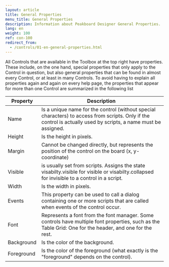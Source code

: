 ```yaml
---
layout: article
title: General Properties
menu_title: General Properties
description: Information about Peakboard Designer General Properties.
lang: en
weight: 100
ref: con-100
redirect_from:
  - /controls/01-en-general-properties.html
---
```


All Controls that are available in the Toolbox at the top right have properties. These include, on the one hand, special properties that only apply to the Control in question, but also general properties that can be found in almost every Control, or at least in many Controls. To avoid having to explain all properties again and again on every help page, the properties that appear for more than one Control are summarized in the following list

| **Property**   | **Description** |
|------------|-------------|
| Name       | Is a unique name for the control (without special characters) to access from scripts. Only if the control is actually used by scripts, a name must be assigned. |
| Height     | Is the height in pixels.|
| Margin     | Cannot be changed directly, but represents the position of the control on the board (x, y-coordinate) |
| Visible    | is usually set from scripts. Assigns the state visabilty.visible for visible or visabilty.collapsed for invisible to a control in a script.|
| Width      | Is the width in pixels.	|
| Events     | This property can be used to call a dialog containing one or more scripts that are called when events of the control occur.	|
| Font       | Represents a font from the font manager. Some controls have multiple font properties, such as the Table Grid: One for the header, and one for the rest.	|
| Background | Is the color of the background.
| Foreground | Is the color of the foreground (what exactly is the "foreground" depends on the control). |
